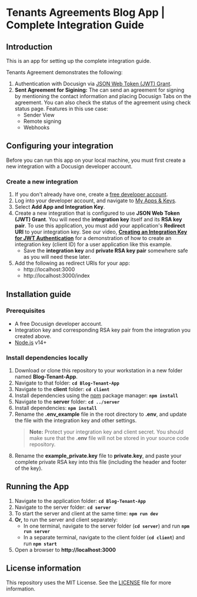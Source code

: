 # Tenants Agreements Blog App | Complete Integration Guide

## Introduction

This is an app for setting up the complete integration guide.

Tenants Agreement demonstrates the following:

1. Authentication with Docusign via [JSON Web Token (JWT) Grant](https://developers.docusign.com/platform/auth/jwt/).
2. **Sent Agreement for Sigining:** The can send an agreement for signing by mentioning the contact information and placing Docusign Tabs on the agreement. You can also check the status of the agreement using check status page.
Features in this use case:
   - Sender View
   - Remote signing
   - Webhooks

## Configuring your integration

Before you can run this app on your local machine, you must first create a new integration with a Docusign developer account.

### Create a new integration

1. If you don't already have one, create a [free developer account](https://go.docusign.com/sandbox/productshot/?elqCampaignId=16535).
2. Log into your developer account, and navigate to [My Apps & Keys](https://admindemo.docusign.com/authenticate?goTo=apiIntegratorKey).
3. Select **Add App and Integration Key**.
4. Create a new integration that is configured to use **JSON Web Token (JWT) Grant**.
   You will need the **integration key** itself and its **RSA key pair**. To use this application, you must add your application's **Redirect URI** to your integration key. See our video, [**Creating an Integration Key for JWT Authentication**](https://www.youtube.com/watch?v=GgDqa7-L0yo) for a demonstration of how to create an integration key (client ID) for a user application like this example.
   - Save the **integration key** and **private RSA key pair** somewhere safe as you will need these later.
5. Add the following as redirect URIs for your app:
   - http://localhost:3000
   - http://localhost:3000/index

## Installation guide

### Prerequisites

- A free Docusign developer account.
- Integration key and corresponding RSA key pair from the integration you created above.
- [Node.js](https://nodejs.org/) v14+

### Install dependencies locally

1. Download or clone this repository to your workstation in a new folder named **Blog-Tenant-App**.
2. Navigate to that folder: **`cd Blog-Tenant-App`**
3. Navigate to the **client** folder: **`cd client`**
4. Install dependencies using the [npm](https://www.npmjs.com/) package manager: **`npm install`**
5. Navigate to the **server** folder: **`cd ../server`**
6. Install dependencies: **`npm install`**
7. Rename the **.env_example** file in the root directory to **.env**, and update the file with the integration key and other settings.
   > **Note:** Protect your integration key and client secret. You should make sure that the **.env** file will not be stored in your source code repository.
8. Rename the **example_private.key** file to **private.key**, and paste your complete private RSA key into this file (including the header and footer of the key).

## Running the App

1. Navigate to the application folder: **`cd Blog-Tenant-App`**
2. Navigate to the server folder: **`cd server`**
3. To start the server and client at the same time: **`npm run dev`**
4. **Or,** to run the server and client separately:
   - In one terminal, navigate to the server folder (**`cd server`**) and run **`npm run server`**
   - In a separate terminal, navigate to the client folder (**`cd client`**) and run **`npm start`**
5. Open a browser to **http://localhost:3000**

## License information
This repository uses the MIT License. See the [LICENSE](./LICENSE) file for more information.
